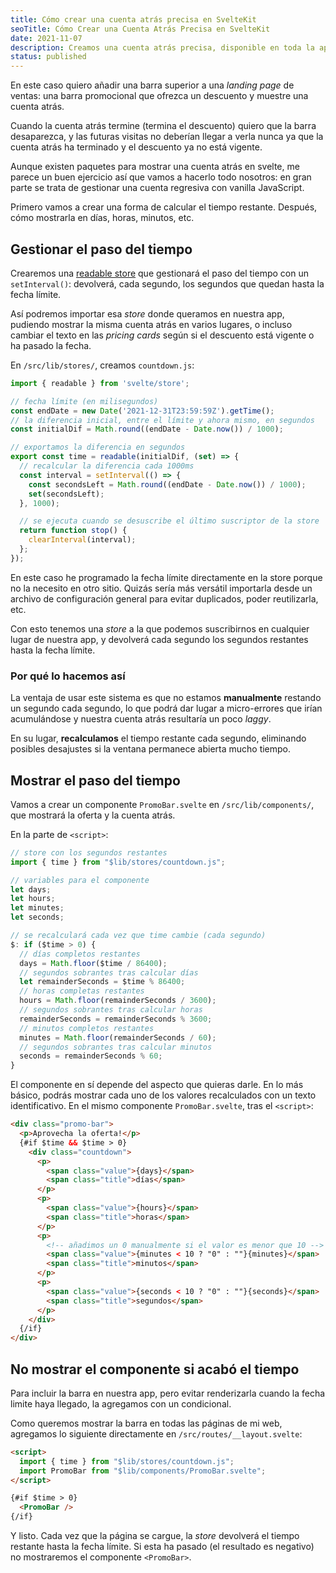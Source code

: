 ```yaml
---
title: Cómo crear una cuenta atrás precisa en SvelteKit
seoTitle: Cómo Crear una Cuenta Atrás Precisa en SvelteKit
date: 2021-11-07
description: Creamos una cuenta atrás precisa, disponible en toda la app, y la usamos para mostrar una barra promocional, condicionalmente
status: published
---
```


En este caso quiero añadir una barra superior a una *landing page* de ventas: una barra promocional que ofrezca un descuento y muestre una cuenta atrás.

Cuando la cuenta atrás termine (termina el descuento) quiero que la barra desaparezca, y las futuras visitas no deberían llegar a verla nunca ya que la cuenta atrás ha terminado y el descuento ya no está vigente.

Aunque existen paquetes para mostrar una cuenta atrás en svelte, me parece un buen ejercicio así que vamos a hacerlo todo nosotros: en gran parte se trata de gestionar una cuenta regresiva con <span class="emphasis js-emphasis">vanilla JavaScript</span>.

Primero vamos a crear una forma de calcular el tiempo restante. Después, cómo mostrarla en días, horas, minutos, etc.

## Gestionar el paso del tiempo

Crearemos una [readable store](https://svelte.dev/tutorial/readable-stores) que gestionará el paso del tiempo con un `setInterval()`: devolverá, cada segundo, los segundos que quedan hasta la fecha límite.

Así podremos importar esa *store* donde queramos en nuestra app, pudiendo mostrar la misma cuenta atrás en varios lugares, o incluso cambiar el texto en las *pricing cards* según si el descuento está vigente o ha pasado la fecha.

En `/src/lib/stores/`, creamos `countdown.js`:

```js
import { readable } from 'svelte/store';

// fecha límite (en milisegundos)
const endDate = new Date('2021-12-31T23:59:59Z').getTime();
// la diferencia inicial, entre el límite y ahora mismo, en segundos
const initialDif = Math.round((endDate - Date.now()) / 1000);

// exportamos la diferencia en segundos
export const time = readable(initialDif, (set) => {
  // recalcular la diferencia cada 1000ms
  const interval = setInterval(() => {
    const secondsLeft = Math.round((endDate - Date.now()) / 1000);
    set(secondsLeft);
  }, 1000);

  // se ejecuta cuando se desuscribe el último suscriptor de la store
  return function stop() {
    clearInterval(interval);
  };
});
```

En este caso he programado la fecha límite directamente en la store porque no la necesito en otro sitio. Quizás sería más versátil importarla desde un archivo de configuración general para evitar duplicados, poder reutilizarla, etc.

Con esto tenemos una *store* a la que podemos suscribirnos en cualquier lugar de nuestra app, y devolverá cada segundo los segundos restantes hasta la fecha límite.

### Por qué lo hacemos así

La ventaja de usar este sistema es que no estamos **manualmente** restando un segundo cada segundo, lo que podrá dar lugar a micro-errores que irían acumulándose y nuestra cuenta atrás resultaría un poco *laggy*.

En su lugar, **recalculamos** el tiempo restante cada segundo, eliminando posibles desajustes si la ventana permanece abierta mucho tiempo.

## Mostrar el paso del tiempo

Vamos a crear un componente `PromoBar.svelte` en `/src/lib/components/`, que mostrará la oferta y la cuenta atrás.

En la parte de `<script>`:

```js
// store con los segundos restantes
import { time } from "$lib/stores/countdown.js";

// variables para el componente
let days;
let hours;
let minutes;
let seconds;

// se recalculará cada vez que time cambie (cada segundo)
$: if ($time > 0) {
  // días completos restantes
  days = Math.floor($time / 86400);
  // segundos sobrantes tras calcular días
  let remainderSeconds = $time % 86400;
  // horas completas restantes
  hours = Math.floor(remainderSeconds / 3600);
  // segundos sobrantes tras calcular horas
  remainderSeconds = remainderSeconds % 3600;
  // minutos completos restantes
  minutes = Math.floor(remainderSeconds / 60);
  // segundos sobrantes tras calcular minutos
  seconds = remainderSeconds % 60;
}
```

El componente en sí depende del aspecto que quieras darle. En lo más básico, podrás mostrar cada uno de los valores recalculados con un texto identificativo. En el mismo componente `PromoBar.svelte`, tras el `<script>`:

```html
<div class="promo-bar">
  <p>Aprovecha la oferta!</p>
  {#if $time && $time > 0}
    <div class="countdown">
      <p>
        <span class="value">{days}</span>
        <span class="title">días</span>
      </p>
      <p>
        <span class="value">{hours}</span>
        <span class="title">horas</span>
      </p>
      <p>
        <!-- añadimos un 0 manualmente si el valor es menor que 10 -->
        <span class="value">{minutes < 10 ? "0" : ""}{minutes}</span>
        <span class="title">minutos</span>
      </p>
      <p>
        <span class="value">{seconds < 10 ? "0" : ""}{seconds}</span>
        <span class="title">segundos</span>
      </p>
    </div>
  {/if}
</div>
```

## No mostrar el componente si acabó el tiempo

Para incluir la barra en nuestra app, pero evitar renderizarla cuando la fecha limite haya llegado, la agregamos con un condicional.

Como queremos mostrar la barra en todas las páginas de mi web, agregamos lo siguiente directamente en `/src/routes/__layout.svelte`:

```html
<script>
  import { time } from "$lib/stores/countdown.js";
  import PromoBar from "$lib/components/PromoBar.svelte";
</script>

{#if $time > 0}
  <PromoBar />
{/if}
```

Y listo. Cada vez que la página se cargue, la *store* devolverá el tiempo restante hasta la fecha límite. Si esta ha pasado (el resultado es negativo) no mostraremos el componente `<PromoBar>`.
